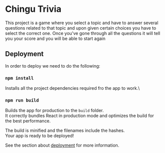 # Chingu Trivia

This project is a game where you select a topic and have to answer several questions related to that topic and upon given certain choices you have to select the correct one.  Once you've gone through all the questions it will tell you your score and you will be able to start again

## Deployment

In order to deploy we need to do the following:

### `npm install`

Installs all the project dependencies required fro the app to work.\

### `npm run build`

Builds the app for production to the `build` folder.\
It correctly bundles React in production mode and optimizes the build for the best performance.

The build is minified and the filenames include the hashes.\
Your app is ready to be deployed!

See the section about [deployment](https://facebook.github.io/create-react-app/docs/deployment) for more information.

